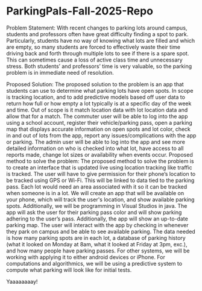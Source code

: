 # ParkingPals-Fall-2025-Repo
Problem Statement: 
With recent changes to parking lots around campus, students and professors often have great difficulty finding a spot to park. Particularly, students have no way of knowing what lots are filled and which are empty, so many students are forced to effectively waste their time driving back and forth through multiple lots to see if there is a spare spot. This can sometimes cause a loss of active class time and unnecessary stress. Both students’ and professors’ time is very valuable, so the parking problem is in immediate need of resolution.

Proposed Solution: 
The proposed solution to the problem is an app that students can use to determine what parking lots have open spots. In scope is tracking location, and to add predictive models based off user data to return how full or how empty a lot typically is at a specific day of the week and time. Out of scope is it match location data with lot location data and allow that for a match.
The commuter user will be able to log into the app using a school account, register their vehicle/parking pass, open a parking map that displays accurate information on open spots and lot color, check in and out of lots from the app, report any issues/complications with the app or parking.
The admin user will be able to log into the app and see more detailed information on who is checked into what lot, have access to all reports made, change lot sizes or availability when events occur. 
Proposed method to solve the problem: 
The proposed method to solve the problem is to create an interface that is updated live using location tracking like traffic is tracked. The user will have to give permission for their phone’s location to be tracked using GPS or Wi-Fi. This will be linked to data tied to the parking pass. Each lot would need an area associated with it so it can be tracked when someone is in a lot. 
We will create an app that will be available on your phone, which will track the user's location, and show available parking spots.  Additionally, we will be programming in Visual Studios in java. The app will ask the user for their parking pass color and will show parking adhering to the user’s pass. Additionally, the app will show an up-to-date parking map.
The user will interact with the app by checking in whenever they park on campus and be able to see available parking. The data needed is how many parking spots are in each lot, a database of parking history (what it looked on Monday at 8am, what it looked at Friday at 3pm, exc.), and how many people have parking passes. For other systems, we will be working with applying it to either android devices or iPhone. For computations and algorithmics, we will be using a predictive system to compute what parking will look like for initial tests.

Yaaaaaaaay!

